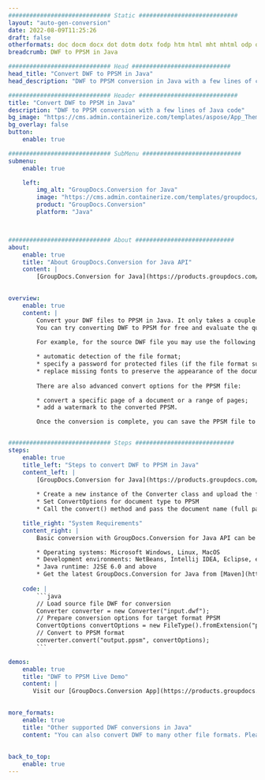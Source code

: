 ```yaml
---
############################# Static ############################
layout: "auto-gen-conversion"
date: 2022-08-09T11:25:26
draft: false
otherformats: doc docm docx dot dotm dotx fodp htm html mht mhtml odp odt otp pot potm potx pps ppsm ppsx ppt pptm pptx rtf
breadcrumb: DWF to PPSM in Java

############################# Head ############################
head_title: "Convert DWF to PPSM in Java"
head_description: "DWF to PPSM conversion in Java with a few lines of code. Convert over 160 file formats using the GroupDocs document conversion API for Java"

############################# Header ############################
title: "Convert DWF to PPSM in Java"
description: "DWF to PPSM conversion with a few lines of Java code"
bg_image: "https://cms.admin.containerize.com/templates/aspose/App_Themes/V3/images/bg/header1.png"
bg_overlay: false
button:
    enable: true

############################# SubMenu ############################
submenu:
    enable: true

    left:
        img_alt: "GroupDocs.Conversion for Java"
        image: "https://cms.admin.containerize.com/templates/groupdocs/images/product-logos/90x90-noborder/groupdocs-conversion-java.png"
        product: "GroupDocs.Conversion"
        platform: "Java"



############################# About ############################
about:
    enable: true
    title: "About GroupDocs.Conversion for Java API"
    content: |
        [GroupDocs.Conversion for Java](https://products.groupdocs.com/conversion/java/) is an advanced file format conversion API for converting between popular image and document formats such as Microsoft Office, OpenDocument, PDF, HTML, email, CAD. and much more with just a few lines of code. The native API automatically detects the formats of the original documents and offers many options for customizing the converted documents. Along with the function of extracting information from a document, it also supports caching of the conversion results to the local disk by default. However, any type of cache storage can be supported by implementing the appropriate interfaces - Amazon S3, Dropbox, Google Drive, Windows Azure, Reddis, or any others.
    

overview:
    enable: true
    content: |
        Convert your DWF files to PPSM in Java. It only takes a couple of lines of Java code on any platform of your choice, such as Windows, Linux, macOS.
        You can try converting DWF to PPSM for free and evaluate the quality of the conversion results. Along with simple file conversion scripts, you can try more sophisticated options for loading the DWF source file and storing the PPSM output. 
        
        For example, for the source DWF file you may use the following load options:

        * automatic detection of the file format;
        * specify a password for protected files (if the file format supports it);
        * replace missing fonts to preserve the appearance of the document.
        
        There are also advanced convert options for the PPSM file:

        * convert a specific page of a document or a range of pages;
        * add a watermark to the converted PPSM.

        Once the conversion is complete, you can save the PPSM file to your local file path or to any third party storage such as FTP, Amazon S3, Google Drive, Dropbox etc. Please note - to convert DWF to PPSM, you do not need to install any additional software, such as MS Office, Open Office, Adobe Acrobat Reader etc.


############################# Steps ############################
steps:
    enable: true
    title_left: "Steps to convert DWF to PPSM in Java"
    content_left: |
        [GroupDocs.Conversion for Java](https://products.groupdocs.com/conversion/java/) allows developers to easily convert DWF file to PPSM with a few lines of code.
        
        * Create a new instance of the Converter class and upload the file DWF with the full path
        * Set ConvertOptions for document type to PPSM
        * Call the convert() method and pass the document name (full path) and format (PPSM) as a parameter

    title_right: "System Requirements"
    content_right: |
        Basic conversion with GroupDocs.Conversion for Java API can be done with just a few lines of code. Our APIs are supported on all major platforms and operating systems. Before executing the code below, make sure you have the following prerequisites installed on your system.

        * Operating systems: Microsoft Windows, Linux, MacOS
        * Development environments: NetBeans, Intellij IDEA, Eclipse, etc.
        * Java runtime: J2SE 6.0 and above
        * Get the latest GroupDocs.Conversion for Java from [Maven](https://repository.groupdocs.com/webapp/#/artifacts/browse/tree/General/repo/com/groupdocs/groupdocs-conversion)
         
    code: |
        ```java    
        // Load source file DWF for conversion
        Converter converter = new Converter("input.dwf");
        // Prepare conversion options for target format PPSM
        ConvertOptions convertOptions = new FileType().fromExtension("ppsm").getConvertOptions();
        // Convert to PPSM format
        converter.convert("output.ppsm", convertOptions);
        ```

demos:
    enable: true
    title: "DWF to PPSM Live Demo"
    content: |
       Visit our [GroupDocs.Conversion App](https://products.groupdocs.app/conversion/family) website and try DWF to PPSM conversion now. The free demo has the following benefits
          

more_formats:
    enable: true
    title: "Other supported DWF conversions in Java"
    content: "You can also convert DWF to many other file formats. Please see the list below."
       
       
back_to_top:
    enable: true
---
```

